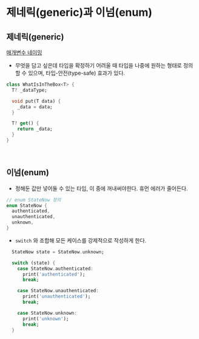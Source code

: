 # 제네릭(generic)과 이넘(enum)
## 제네릭(generic)
[매개변수 네이밍](https://dart.dev/effective-dart/design#do-follow-existing-mnemonic-conventions-when-naming-type-parameters)  
- 무엇을 담고 싶은데 타입을 확정하기 어려울 때 타입을 나중에 원하는 형태로 정의할 수 있으며, 타입-안전(type-safe) 효과가 있다.
```dart
class WhatIsInTheBox<T> {
  T? _dataType;

  void put(T data) {
    _data = data;
  }

  T? get() {
    return _data;
  }  
}
```
<br/>

## 이넘(enum)
- 정해둔 값만 넣어둘 수 있는 타입, 이 중에 꺼내써야한다. 휴먼 에러가 줄어든다.
```dart
// enum StateNow 정의
enum StateNow {
  authenticated,
  unauthenticated,
  unknown,
}
```
- `switch` 와 조합해 모든 케이스를 강제적으로 작성하게 한다.  
```dart
  StateNow state = StateNow.unknown;

  switch (state) {
    case StateNow.authenticated:
      print('authenticated');
      break;

    case StateNow.unauthenticated:
      print('unauthenticated');
      break;

    case StateNow.unknown:
      print('unknown');
      break;
  }
```
<br/>

